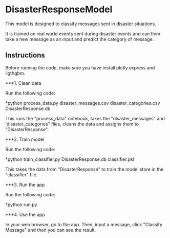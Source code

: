 # DisasterResponseModel

This model is designed to classify messages sent in disaster situations.

It is trained on real world events sent during disaster events and can then take a new message as an input and predict the category of message.



## Instructions

Before running the code, make sure you have install plotly.express and ligthgbm.

***1. Clean data

Run the following code:

*python process_data.py disaster_messages.csv disaster_categories.csv DisasterResponse.db

This runs the "process_data" notebook, takes the "disaster_messages" and 'disaster_categories" files, cleans the data and assigns them to "DisasterResponse".

***2. Train model

Run the following code:

*python train_classifier.py DisasterResponse.db classifier.pkl

This takes the data from "DisasterResponse" to train the model store in the "classifier" file.

***3. Run the app

Run the following code:

*python run.py

***4. Use the app

In your web browser, go to the app. Then, input a message, click "Classify Message" and then you can see the result.
